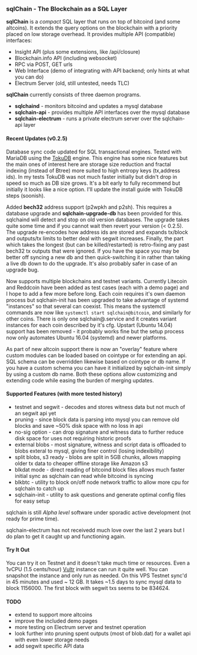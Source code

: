 ### sqlChain - The Blockchain as a SQL Layer

**sqlChain** is a *compact* SQL layer that runs on top of bitcoind (and some altcoins). It extends the query options on the blockchain with a priority placed on low storage overhead. It provides multiple API (compatible) interfaces:

- Insight API (plus some extensions, like /api/closure)
- Blockchain.info API (including websocket)
- RPC via POST, GET urls
- Web Interface (demo of integrating with API backend; only hints at what you can do)
- Electrum Server (old, still untested, needs TLC)

**sqlChain** currently consists of three daemon programs.

- **sqlchaind**             - monitors bitcoind and updates a mysql database
- **sqlchain-api**          - provides multiple API interfaces over the mysql database
- **sqlchain-electrum**     - runs a private electrum server over the sqlchain-api layer

#### Recent Updates (v0.2.5)

Database sync code updated for SQL transactional engines. Tested with MariaDB using the [TokuDB](https://en.wikipedia.org/wiki/TokuDB) engine. This engine has some nice features but the main ones of interest here are storage size reduction and fractal indexing (instead of Btree) more suited to high entropy keys (tx,address ids). In my tests TokuDB was not much faster initially but didn't drop in speed so much as DB size grows. It's a bit early to fully recommend but initially it looks like a nice option. I'll update the install guide with TokuDB steps (soonish).

Added **bech32** address support (p2wpkh and p2sh). This requires a database upgrade and **sqlchain-upgrade-db** has been provided for this. sqlchaind will detect and stop on old version databases. The upgrade takes quite some time and if you cannot wait then revert your version (< 0.2.5). The upgrade re-encodes how address ids are stored and expands tx/block and outputs/tx limits to better deal with segwit increases. Finally, the part which takes the longest (but can be killed/restarted) is retro-fixing any past bech32 tx outputs that were ignored. If you have the space you may be better off syncing a new db and then quick-switching it in rather than taking a live db down to do the upgrade. It's also probably safer in case of an upgrade bug.

Now supports multiple blockchains and testnet variants. Currently Litecoin and Reddcoin have been added as test cases (each with a demo page) and I hope to add a few more before long. Each coin requires it's own daemon process but sqlchain-init has been upgraded to take advantage of systemd "instances" so that several can coexist. This means the systemctl commands are now like `systemctl start sqlchain@bitcoin`, and similarly for other coins. There is only one sqlchain@.service and it creates variant instances for each coin described by it's cfg. Upstart (Ubuntu 14.04) support has been removed - it probably works fine but the setup process now only automates Ubuntu 16.04 (systemd) and newer platforms.

As part of new altcoin support there is now an "overlay" feature where custom modules can be loaded based on cointype or for extending an api. SQL schema can be overridden likewise based on cointype or db name. If you have a custom schema you can have it initialized by sqlchain-init simply by using a custom db name. Both these options allow customizing and extending code while easing the burden of merging updates.

#### Supported Features (with more tested history)

- testnet and segwit - decodes and stores witness data but not much of an segwit api yet
- pruning - since block data is parsing into mysql you can remove old blocks and save ~50% disk space with no loss in api 
- no-sig option - can drop signature and witness data to further reduce disk space for uses not requiring historic proofs
- external blobs - most signature, witness and script data is offloaded to blobs exteral to mysql, giving finer control (losing indexibility)
- split blobs, s3 ready -  blobs are split in 5GB chunks, allows mapping older tx data to cheaper offline storage like Amazon s3
- blkdat mode - direct reading of bitcoind block files allows much faster initial sync as sqlchain can read while bitcoind is syncing
- blkbtc - utility to block on/off node network traffic to allow more cpu for sqlchain to catch up
- sqlchain-init - utility to ask questions and generate optimal config files for easy setup

sqlchain is still *Alpha level* software under sporadic active development (not ready for prime time). 

sqlchain-electrum has not receivedd much love over the last 2 years but I do plan to get it caught up and functioning again.

#### Try It Out

You can try it on Testnet and it doesn't take much time or resources. Even a 1vCPU (1.5 cents/hour) [Vultr](http://www.vultr.com/?ref=7087266) instance can run it quite well. You can snapshot the instance and only run as needed. On this VPS Testnet sync'd in 45 minutes and used ~ 12 GB. It takes ~1.5 days to sync mysql data to block 1156000. The first block with segwit txs seems to be 834624.

#### TODO

- extend to support more altcoins
- improve the included demo pages
- more testing on Electrum server and testnet operation  
- look further into pruning spent outputs (most of blob.dat) for a wallet api with even lower storage needs
- add segwit specific API data 





